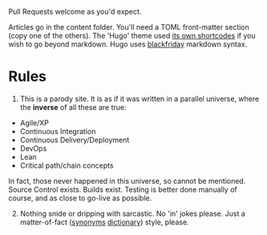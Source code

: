 Pull Requests welcome as you'd expect.

Articles go in the content folder.  You'll need a TOML front-matter section (copy one of the others). The 'Hugo' theme used [its own
shortcodes](https://themes.gohugo.io/theme/docdock/shortcodes/) if you wish to go beyond markdown. Hugo uses [blackfriday](https://github.com/russross/blackfriday) markdown syntax.

# Rules

1. This is a parody site. It is as if it was written in a parallel universe, where the **inverse** of all these are true:
* Agile/XP
* Continuous Integration
* Continuous Delivery/Deployment
* DevOps
* Lean
* Critical path/chain concepts

In fact, those never happened in this universe, so cannot be mentioned. Source Control exists. Builds exist. Testing is better done
manually of course, and as close to go-live as possible.

2. Nothing snide or dripping with sarcastic. No 'in' jokes please. Just a matter-of-fact ([synonyms](http://www.thesaurus.com/browse/matter-of-fact) [dictionary](http://www.dictionary.com/browse/matter-of-fact)) style, please.
